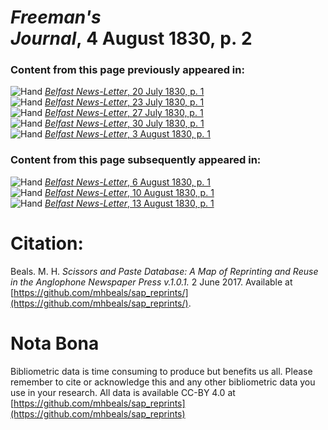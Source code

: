 # *Freeman's Journal*, 4 August 1830, p. 2  
  
### Content from this page previously appeared in:  
![Hand](http://scissorsandpaste.net/wp-content/uploads/2017/06/smallhandpointer.png) [*Belfast News-Letter*, 20 July 1830, p. 1](https://mhbeals.github.io/sap_html/Belfast-News-Letter/Belfast-News-Letter-20-July-1830-p-1)  
![Hand](http://scissorsandpaste.net/wp-content/uploads/2017/06/smallhandpointer.png) [*Belfast News-Letter*, 23 July 1830, p. 1](https://mhbeals.github.io/sap_html/Belfast-News-Letter/Belfast-News-Letter-23-July-1830-p-1)  
![Hand](http://scissorsandpaste.net/wp-content/uploads/2017/06/smallhandpointer.png) [*Belfast News-Letter*, 27 July 1830, p. 1](https://mhbeals.github.io/sap_html/Belfast-News-Letter/Belfast-News-Letter-27-July-1830-p-1)  
![Hand](http://scissorsandpaste.net/wp-content/uploads/2017/06/smallhandpointer.png) [*Belfast News-Letter*, 30 July 1830, p. 1](https://mhbeals.github.io/sap_html/Belfast-News-Letter/Belfast-News-Letter-30-July-1830-p-1)  
![Hand](http://scissorsandpaste.net/wp-content/uploads/2017/06/smallhandpointer.png) [*Belfast News-Letter*, 3 August 1830, p. 1](https://mhbeals.github.io/sap_html/Belfast-News-Letter/Belfast-News-Letter-3-August-1830-p-1)  
  
### Content from this page subsequently appeared in:  
![Hand](http://scissorsandpaste.net/wp-content/uploads/2017/06/smallhandpointer.png) [*Belfast News-Letter*, 6 August 1830, p. 1](https://mhbeals.github.io/sap_html/Belfast-News-Letter/Belfast-News-Letter-6-August-1830-p-1)  
![Hand](http://scissorsandpaste.net/wp-content/uploads/2017/06/smallhandpointer.png) [*Belfast News-Letter*, 10 August 1830, p. 1](https://mhbeals.github.io/sap_html/Belfast-News-Letter/Belfast-News-Letter-10-August-1830-p-1)  
![Hand](http://scissorsandpaste.net/wp-content/uploads/2017/06/smallhandpointer.png) [*Belfast News-Letter*, 13 August 1830, p. 1](https://mhbeals.github.io/sap_html/Belfast-News-Letter/Belfast-News-Letter-13-August-1830-p-1)  


# Citation: 

Beals. M. H. *Scissors and Paste Database: A Map of Reprinting and Reuse in the Anglophone Newspaper Press v.1.0.1.* 2 June 2017. Available at [https://github.com/mhbeals/sap_reprints/](https://github.com/mhbeals/sap_reprints/). 

# Nota Bona

Bibliometric data is time consuming to produce but benefits us all. Please remember to cite or acknowledge this and any other bibliometric data you use in your research. All data is available CC-BY 4.0 at [https://github.com/mhbeals/sap_reprints](https://github.com/mhbeals/sap_reprints)